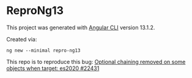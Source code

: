 # ReproNg13

This project was generated with [Angular CLI](https://github.com/angular/angular-cli) version 13.1.2.

Created via:

```
ng new --minimal repro-ng13
```

This repo is to reproduce this bug: [Optional chaining removed on some objects when target: es2020 #22431](https://github.com/angular/angular-cli/issues/22431)
